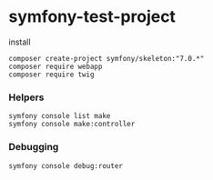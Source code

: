 # symfony-test-project

install

```
composer create-project symfony/skeleton:"7.0.*"
composer require webapp
composer require twig
```
### Helpers
```
symfony console list make
symfony console make:controller
```

### Debugging
```
symfony console debug:router
```